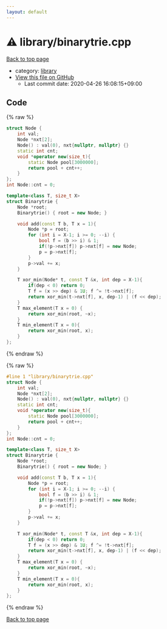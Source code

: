 ```yaml
---
layout: default
---
```


<!-- mathjax config similar to math.stackexchange -->
<script type="text/javascript" async
  src="https://cdnjs.cloudflare.com/ajax/libs/mathjax/2.7.5/MathJax.js?config=TeX-MML-AM_CHTML">
</script>
<script type="text/x-mathjax-config">
  MathJax.Hub.Config({
    TeX: { equationNumbers: { autoNumber: "AMS" }},
    tex2jax: {
      inlineMath: [ ['$','$'] ],
      processEscapes: true
    },
    "HTML-CSS": { matchFontHeight: false },
    displayAlign: "left",
    displayIndent: "2em"
  });
</script>

<script type="text/javascript" src="https://cdnjs.cloudflare.com/ajax/libs/jquery/3.4.1/jquery.min.js"></script>
<script src="https://cdn.jsdelivr.net/npm/jquery-balloon-js@1.1.2/jquery.balloon.min.js" integrity="sha256-ZEYs9VrgAeNuPvs15E39OsyOJaIkXEEt10fzxJ20+2I=" crossorigin="anonymous"></script>
<script type="text/javascript" src="../../assets/js/copy-button.js"></script>
<link rel="stylesheet" href="../../assets/css/copy-button.css" />


# :warning: library/binarytrie.cpp

<a href="../../index.html">Back to top page</a>

* category: <a href="../../index.html#d521f765a49c72507257a2620612ee96">library</a>
* <a href="{{ site.github.repository_url }}/blob/master/library/binarytrie.cpp">View this file on GitHub</a>
    - Last commit date: 2020-04-26 16:08:15+09:00




## Code

<a id="unbundled"></a>
{% raw %}
```cpp
struct Node {
    int val;
    Node *nxt[2];
    Node() : val(0), nxt{nullptr, nullptr} {}
    static int cnt;
    void *operator new(size_t){
        static Node pool[3000000];
        return pool + cnt++;
    }
};
int Node::cnt = 0;

template<class T, size_t X>
struct Binarytrie {
    Node *root;
    Binarytrie() { root = new Node; }

    void add(const T b, T x = 1){
        Node *p = root;
        for (int i = X-1; i >= 0; --i) {
            bool f = (b >> i) & 1;
            if(!p->nxt[f]) p->nxt[f] = new Node;
            p = p->nxt[f];
        }
        p->val += x;
    }

    T xor_min(Node* t, const T &x, int dep = X-1){
        if(dep < 0) return 0;
        T f = (x >> dep) & 1U; f ^= !t->nxt[f];
        return xor_min(t->nxt[f], x, dep-1) | (f << dep);
    }
    T max_element(T x = 0) {
        return xor_min(root, ~x);
    }
    T min_element(T x = 0){
        return xor_min(root, x);
    }
};

```
{% endraw %}

<a id="bundled"></a>
{% raw %}
```cpp
#line 1 "library/binarytrie.cpp"
struct Node {
    int val;
    Node *nxt[2];
    Node() : val(0), nxt{nullptr, nullptr} {}
    static int cnt;
    void *operator new(size_t){
        static Node pool[3000000];
        return pool + cnt++;
    }
};
int Node::cnt = 0;

template<class T, size_t X>
struct Binarytrie {
    Node *root;
    Binarytrie() { root = new Node; }

    void add(const T b, T x = 1){
        Node *p = root;
        for (int i = X-1; i >= 0; --i) {
            bool f = (b >> i) & 1;
            if(!p->nxt[f]) p->nxt[f] = new Node;
            p = p->nxt[f];
        }
        p->val += x;
    }

    T xor_min(Node* t, const T &x, int dep = X-1){
        if(dep < 0) return 0;
        T f = (x >> dep) & 1U; f ^= !t->nxt[f];
        return xor_min(t->nxt[f], x, dep-1) | (f << dep);
    }
    T max_element(T x = 0) {
        return xor_min(root, ~x);
    }
    T min_element(T x = 0){
        return xor_min(root, x);
    }
};

```
{% endraw %}

<a href="../../index.html">Back to top page</a>

